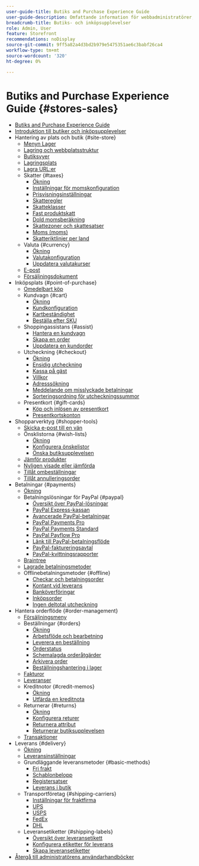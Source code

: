 ```yaml
---
user-guide-title: Butiks and Purchase Experience Guide
user-guide-description: Omfattande information för webbadministratörer, kundtjänstpersonal och säljchefer som arbetar i Adobe Commerce och Magento Open Source.
breadcrumb-title: Butiks- och inköpsupplevelser
role: Admin, User
feature: Storefront
recommendations: noDisplay
source-git-commit: 9ff5a82a4d3bd2b979e5475351ae6c3babf26ca4
workflow-type: tm+mt
source-wordcount: '320'
ht-degree: 0%

---
```



# Butiks and Purchase Experience Guide {#stores-sales}

+ [Butiks and Purchase Experience Guide](guide-overview.md)
+ [Introduktion till butiker och inköpsupplevelser](introduction.md)
+ Hantering av plats och butik {#site-store}
   + [Menyn Lager](stores-menu.md)
   + [Lagring och webbplatsstruktur](stores.md)
   + [Butiksvyer](store-views.md)
   + [Lagringsplats](store-localize.md)
   + [Lagra URL:er](store-urls.md)
   + Skatter {#taxes}
      + [Ökning](taxes.md)
      + [Inställningar för momskonfiguration](tax-settings-general.md)
      + [Prisvisningsinställningar](display-settings.md)
      + [Skatteregler](tax-rules.md)
      + [Skatteklasser](tax-class.md)
      + [Fast produktskatt](fixed-product-tax.md)
      + [Dold momsberäkning](hidden-tax-calculation.md)
      + [Skattezoner och skattesatser](tax-zones-rates.md)
      + [Moms (moms)](vat.md)
      + [Skatteriktlinjer per land](international-tax-guidelines.md)
   + Valuta {#currency}
      + [Ökning](currency.md)
      + [Valutakonfiguration](currency-configuration.md)
      + [Uppdatera valutakurser](currency-update.md)
   + [E-post](sales-email.md)
   + [Försäljningsdokument](sales-documents.md)
+ Inköpsplats {#point-of-purchase}
   + [Omedelbart köp](checkout-instant-purchase.md)
   + Kundvagn {#cart}
      + [Ökning](cart.md)
      + [Kundkonfiguration](cart-configuration.md)
      + [Kartbeständighet](cart-persistent.md)
      + [Beställa efter SKU](order-by-sku.md)
   + Shoppingassistans {#assist}
      + [Hantera en kundvagn](shopping-assisted-cart-manage.md)
      + [Skapa en order](customer-account-create-order.md)
      + [Uppdatera en kundorder](order-update.md)
   + Utcheckning {#checkout}
      + [Ökning](checkout-process.md)
      + [Ensidig utcheckning](checkout-one-page.md)
      + [Kassa på gäst](checkout-guest.md)
      + [Villkor](terms-and-conditions.md)
      + [Adresssökning](checkout-address-search.md)
      + [Meddelande om misslyckade betalningar](checkout-payment-failed-emails.md)
      + [Sorteringsordning för utcheckningssummor](checkout-totals-sort-order.md)
   + Presentkort {#gift-cards}
      + [Köp och inlösen av presentkort](product-gift-card-workflow.md)
      + [Presentkortskonton](product-gift-card-accounts.md)
+ Shopparverktyg {#shopper-tools}
   + [Skicka e-post till en vän](email-a-friend.md)
   + Önsklistorna {#wish-lists}
      + [Ökning](wishlists.md)
      + [Konfigurera önskelistor](wishlist-configuration.md)
      + [Önska butiksupplevelsen](wishlist-storefront.md)
   + [Jämför produkter](product-compare.md)
   + [Nyligen visade eller jämförda](products-viewed-compared.md)
   + [Tillåt ombeställningar](reorders-allow.md)
   + [Tillåt annulleringsorder](cancel-allow.md)
+ Betalningar {#payments}
   + [Ökning](payments.md)
   + Betalningslösningar för PayPal {#paypal}
      + [Översikt över PayPal-lösningar](paypal.md)
      + [PayPal Express-kassan](paypal-express-checkout.md)
      + [Avancerade PayPal-betalningar](paypal-payments-advanced.md)
      + [PayPal Payments Pro](paypal-payments-pro.md)
      + [PayPal Payments Standard](paypal-payments-standard.md)
      + [PayPal Payflow Pro](paypal-payflow-pro.md)
      + [Länk till PayPal-betalningsflöde](paypal-payflow-link.md)
      + [PayPal-faktureringsavtal](paypal-billing-agreements.md)
      + [PayPal-kvittningsrapporter](paypal-settlement-reports.md)
   + [Braintree](braintree.md)
   + [Lagrade betalningsmetoder](stored-payment-methods.md)
   + Offlinebetalningsmetoder {#offline}
      + [Checkar och betalningsorder](check-money-order.md)
      + [Kontant vid leverans](cash-on-delivery.md)
      + [Banköverföringar](bank-transfer.md)
      + [Inköpsorder](purchase-order.md)
      + [Ingen deltotal utcheckning](zero-subtotal-checkout.md)
+ Hantera orderflöde {#order-management}
   + [Försäljningsmeny](sales-menu.md)
   + Beställningar {#orders}
      + [Ökning](orders.md)
      + [Arbetsflöde och bearbetning](order-processing.md)
      + [Leverera en beställning](order-ship.md)
      + [Orderstatus](order-status.md)
      + [Schemalagda orderåtgärder](order-scheduled-operations.md)
      + [Arkivera order](order-archive.md)
      + [Beställningshantering i lager](orders-storefront.md)
   + [Fakturor](invoices.md)
   + [Leveranser](shipments.md)
   + Kreditnotor {#credit-memos}
      + [Ökning](credit-memos.md)
      + [Utfärda en kreditnota](credit-memo-create.md)
   + Returnerar {#returns}
      + [Ökning](returns.md)
      + [Konfigurera returer](rma-configure.md)
      + [Returnera attribut](attributes-returns.md)
      + [Returnerar butiksupplevelsen](rma-customer-experience.md)
   + [Transaktioner](transactions.md)
+ Leverans {#delivery}
   + [Ökning](delivery.md)
   + [Leveransinställningar](shipping-settings.md)
   + Grundläggande leveransmetoder {#basic-methods}
      + [Fri frakt](shipping-free.md)
      + [Schablonbelopp](shipping-flat-rate.md)
      + [Registersatser](shipping-table-rate.md)
      + [Leverans i butik](shipping-in-store-delivery.md)
   + Transportföretag {#shipping-carriers}
      + [Inställningar för fraktfirma](carriers.md)
      + [UPS](ups.md)
      + [USPS](usps.md)
      + [FedEx](fedex.md)
      + [DHL](dhl.md)
   + Leveransetiketter {#shipping-labels}
      + [Översikt över leveransetikett](shipping-labels.md)
      + [Konfigurera etiketter för leverans](shipping-label-configure.md)
      + [Skapa leveransetiketter](shipping-label-create.md)
+ [Återgå till administratörens användarhandböcker](https://experienceleague.adobe.com/sv/docs/commerce-admin/user-guides/home)

